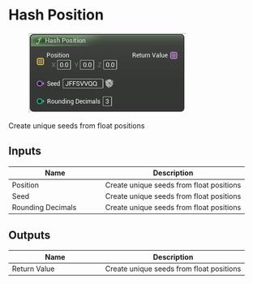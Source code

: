 # Hash Position

<div align="left" data-full-width="false">

<figure><img src="../../../api/Random/Hash_Position.png" alt=""><figcaption></figcaption></figure>

</div>

Create unique seeds from float positions

## Inputs

<table><thead><tr><th width="170">Name</th><th>Description</th></tr></thead><tbody><tr><td>Position</td><td>Create unique seeds from float positions</td></tr><tr><td>Seed</td><td>Create unique seeds from float positions</td></tr><tr><td>Rounding Decimals</td><td>Create unique seeds from float positions</td></tr></tbody></table>

## Outputs

<table><thead><tr><th width="170">Name</th><th>Description</th></tr></thead><tbody><tr><td>Return Value</td><td>Create unique seeds from float positions</td></tr></tbody></table>

